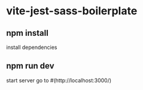 # vite-jest-sass-boilerplate

## npm install
install dependencies

## npm run dev
start server
go to #(http://localhost:3000/)